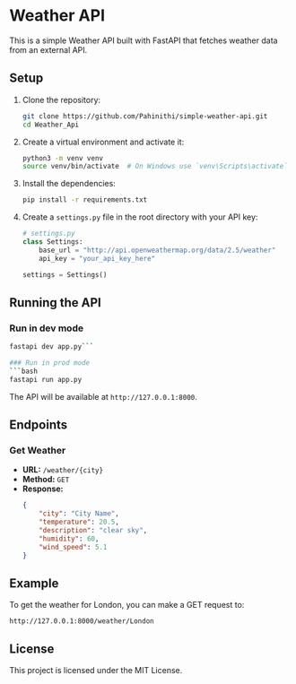 # Weather API

This is a simple Weather API built with FastAPI that fetches weather data from an external API.

## Setup

1. Clone the repository:
    ```bash
    git clone https://github.com/Pahinithi/simple-weather-api.git
    cd Weather_Api
    ```

2. Create a virtual environment and activate it:
    ```bash
    python3 -m venv venv
    source venv/bin/activate  # On Windows use `venv\Scripts\activate`
    ```

3. Install the dependencies:
    ```bash
    pip install -r requirements.txt
    ```

4. Create a `settings.py` file in the root directory with your API key:
    ```python
    # settings.py
    class Settings:
        base_url = "http://api.openweathermap.org/data/2.5/weather"
        api_key = "your_api_key_here"

    settings = Settings()
    ```

## Running the API

### Run in dev mode
```bash
fastapi dev app.py```

### Run in prod mode
```bash
fastapi run app.py
```

The API will be available at `http://127.0.0.1:8000`.

## Endpoints

### Get Weather

- **URL:** `/weather/{city}`
- **Method:** `GET`
- **Response:**
    ```json
    {
        "city": "City Name",
        "temperature": 20.5,
        "description": "clear sky",
        "humidity": 60,
        "wind_speed": 5.1
    }
    ```

## Example

To get the weather for London, you can make a GET request to:
```
http://127.0.0.1:8000/weather/London
```

## License

This project is licensed under the MIT License.
